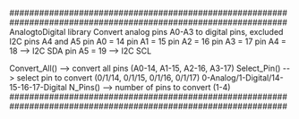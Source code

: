 ################################################################################################################
AnalogtoDigital library
Convert analog pins A0-A3 to digital pins, excluded I2C pins A4 and A5
  pin A0 = 14
  pin A1 = 15
  pin A2 = 16
  pin A3 = 17
  pin A4 = 18 --> I2C SDA
  pin A5 = 19 --> I2C SCL
  
Convert_All() --> convert all pins (A0-14, A1-15, A2-16, A3-17)
Select_Pin()  --> select pin to convert (0/1/14, 0/1/15, 0/1/16, 0/1/17) 0-Analog/1-Digital/14-15-16-17-Digital
N_Pins()      --> number of pins to convert (1-4)
################################################################################################################
